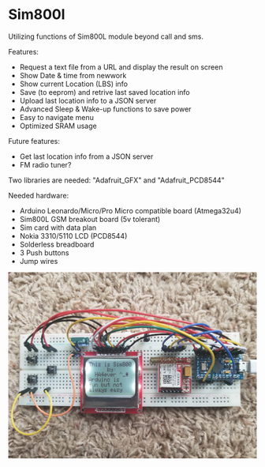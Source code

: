 # Sim800l
Utilizing functions of Sim800L module beyond call and sms.

Features:
* Request a text file from a URL and display the result on screen
* Show Date & time from newwork
* Show current Location (LBS) info
* Save (to eeprom) and retrive last saved location info
* Upload last location info to a JSON server 
* Advanced Sleep & Wake-up functions to save power
* Easy to navigate menu
* Optimized SRAM usage

Future features:
* Get last location info from a JSON server 
* FM radio tuner?

Two libraries are needed: "Adafruit_GFX" and "Adafruit_PCD8544"


Needed hardware:
* Arduino Leonardo/Micro/Pro Micro compatible board (Atmega32u4)
* Sim800L GSM breakout board (5v tolerant)
* Sim card with data plan
* Nokia 3310/5110 LCD (PCD8544)
* Solderless breadboard
* 3 Push buttons
* Jump wires


![alt text](https://github.com/HA4ever37/Sim800l/blob/master/Atmega32u4+PCD8544+Sim800L.jpg?raw=true)
